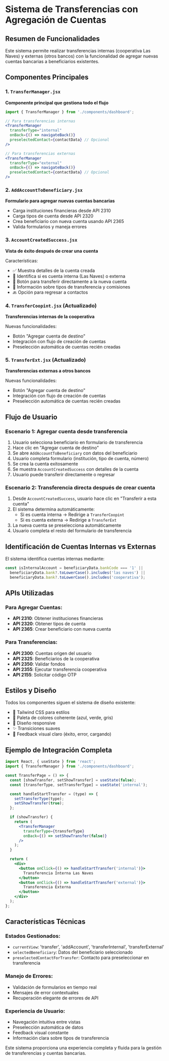 # Sistema de Transferencias con Agregación de Cuentas

## Resumen de Funcionalidades

Este sistema permite realizar transferencias internas (cooperativa Las Naves) y externas (otros bancos) con la funcionalidad de agregar nuevas cuentas bancarias a beneficiarios existentes.

## Componentes Principales

### 1. `TransferManager.jsx`
**Componente principal que gestiona todo el flujo**

```jsx
import { TransferManager } from './components/dashboard';

// Para transferencias internas
<TransferManager 
  transferType="internal"
  onBack={() => navigateBack()}
  preselectedContact={contactData} // Opcional
/>

// Para transferencias externas  
<TransferManager 
  transferType="external"
  onBack={() => navigateBack()}
  preselectedContact={contactData} // Opcional
/>
```

### 2. `AddAccountToBeneficiary.jsx`
**Formulario para agregar nuevas cuentas bancarias**

- Carga instituciones financieras desde API 2310
- Carga tipos de cuenta desde API 2320
- Crea beneficiario con nueva cuenta usando API 2365
- Valida formularios y maneja errores

### 3. `AccountCreatedSuccess.jsx`
**Vista de éxito después de crear una cuenta**

Características:
- ✅ Muestra detalles de la cuenta creada
- 🏦 Identifica si es cuenta interna (Las Naves) o externa
- 🚀 Botón para transferir directamente a la nueva cuenta
- 📝 Información sobre tipos de transferencia y comisiones
- 🔙 Opción para regresar a contactos

### 4. `TransferCoopint.jsx` (Actualizado)
**Transferencias internas de la cooperativa**

Nuevas funcionalidades:
- Botón "Agregar cuenta de destino"
- Integración con flujo de creación de cuentas
- Preselección automática de cuentas recién creadas

### 5. `TransferExt.jsx` (Actualizado)
**Transferencias externas a otros bancos**

Nuevas funcionalidades:
- Botón "Agregar cuenta de destino"
- Integración con flujo de creación de cuentas
- Preselección automática de cuentas recién creadas

## Flujo de Usuario

### Escenario 1: Agregar cuenta desde transferencia
1. Usuario selecciona beneficiario en formulario de transferencia
2. Hace clic en "Agregar cuenta de destino"
3. Se abre `AddAccountToBeneficiary` con datos del beneficiario
4. Usuario completa formulario (institución, tipo de cuenta, número)
5. Se crea la cuenta exitosamente
6. Se muestra `AccountCreatedSuccess` con detalles de la cuenta
7. Usuario puede transferir directamente o regresar

### Escenario 2: Transferencia directa después de crear cuenta
1. Desde `AccountCreatedSuccess`, usuario hace clic en "Transferir a esta cuenta"
2. El sistema determina automáticamente:
   - Si es cuenta interna → Redirige a `TransferCoopint`
   - Si es cuenta externa → Redirige a `TransferExt`
3. La nueva cuenta se preselecciona automáticamente
4. Usuario completa el resto del formulario de transferencia

## Identificación de Cuentas Internas vs Externas

El sistema identifica cuentas internas mediante:
```javascript
const isInternalAccount = beneficiaryData.bankCode === '1' || 
  beneficiaryData.bank?.toLowerCase().includes('las naves') || 
  beneficiaryData.bank?.toLowerCase().includes('cooperativa');
```

## APIs Utilizadas

### Para Agregar Cuentas:
- **API 2310**: Obtener instituciones financieras
- **API 2320**: Obtener tipos de cuenta
- **API 2365**: Crear beneficiario con nueva cuenta

### Para Transferencias:
- **API 2300**: Cuentas origen del usuario
- **API 2325**: Beneficiarios de la cooperativa
- **API 2350**: Validar fondos
- **API 2355**: Ejecutar transferencia cooperativa
- **API 2155**: Solicitar código OTP

## Estilos y Diseño

Todos los componentes siguen el sistema de diseño existente:
- 🎨 Tailwind CSS para estilos
- 🎯 Paleta de colores coherente (azul, verde, gris)
- 📱 Diseño responsive
- ✨ Transiciones suaves
- 🔔 Feedback visual claro (éxito, error, cargando)

## Ejemplo de Integración Completa

```jsx
import React, { useState } from 'react';
import { TransferManager } from './components/dashboard';

const TransferPage = () => {
  const [showTransfer, setShowTransfer] = useState(false);
  const [transferType, setTransferType] = useState('internal');

  const handleStartTransfer = (type) => {
    setTransferType(type);
    setShowTransfer(true);
  };

  if (showTransfer) {
    return (
      <TransferManager
        transferType={transferType}
        onBack={() => setShowTransfer(false)}
      />
    );
  }

  return (
    <div>
      <button onClick={() => handleStartTransfer('internal')}>
        Transferencia Interna Las Naves
      </button>
      <button onClick={() => handleStartTransfer('external')}>
        Transferencia Externa
      </button>
    </div>
  );
};
```

## Características Técnicas

### Estados Gestionados:
- `currentView`: 'transfer', 'addAccount', 'transferInternal', 'transferExternal'
- `selectedBeneficiary`: Datos del beneficiario seleccionado
- `preselectedContactForTransfer`: Contacto para preseleccionar en transferencia

### Manejo de Errores:
- Validación de formularios en tiempo real
- Mensajes de error contextuales
- Recuperación elegante de errores de API

### Experiencia de Usuario:
- Navegación intuitiva entre vistas
- Preselección automática de datos
- Feedback visual constante
- Información clara sobre tipos de transferencia

Este sistema proporciona una experiencia completa y fluida para la gestión de transferencias y cuentas bancarias.